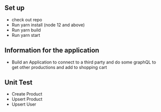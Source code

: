 ## Set up
- check out repo
- Run yarn install (node 12 and above)
- Run yarn build
- Run yarn start

## Information for the application
- Build an Application to connect to a third party and do some graphQL to get other productions and add to shopping cart

## Unit Test
- Create Product
- Upsert Product
- Upsert User


